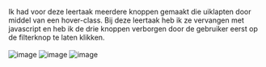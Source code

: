 Ik had voor deze leertaak meerdere knoppen gemaakt die uiklapten door middel van een hover-class. Bij deze leertaak heb ik ze vervangen met javascript en heb ik de drie knoppen verborgen door de gebruiker eerst op de filterknop te laten klikken. <br> <br>
![image](https://user-images.githubusercontent.com/112855849/214008986-98779201-1fdb-407b-985b-4bfa238bb2ee.png)
![image](https://user-images.githubusercontent.com/112855849/214009029-5ad96ade-63b5-443e-bfc6-e22ccbb0107f.png)
![image](https://user-images.githubusercontent.com/112855849/214009082-aed4ff28-ed82-436d-abd9-b1007730f554.png)
 
